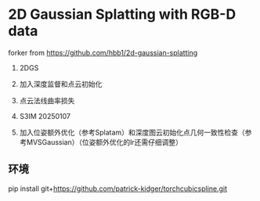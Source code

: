 # 2D Gaussian Splatting with RGB-D data


forker from https://github.com/hbb1/2d-gaussian-splatting

1. 2DGS

2. 加入深度监督和点云初始化

3. 点云法线曲率损失

4. S3IM 20250107

5. 加入位姿额外优化（参考Splatam）和深度图云初始化点几何一致性检查（参考MVSGaussian）（位姿额外优化的lr还需仔细调整）

## 环境
pip install git+https://github.com/patrick-kidger/torchcubicspline.git